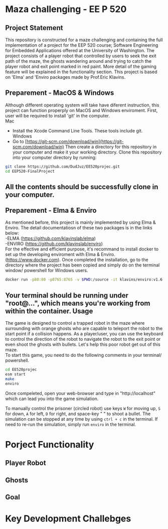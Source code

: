 # Maza challenging - EE P 520


Project Statement
---
This repository is constructed for a maze challenging and containing the full implementation of a project for the EEP 520 course; Software Engineering for Embedded Applications offered at the University of Washington. The project consists of a player robot that controlled by users to seek the exit path of the maze, the ghosts wandering around and trying to catch the player robot and exit point marked in red paint. More detail of the gaming feature will be explained in the functionality section. This project is based on 'Elma' and 'Enviro packages made by Prof.Eric Klavins.

Preparement - MacOS & Windows
---
Although different operating system will take have diferent instruction, this project can function properply on MacOS and Windows enviroment.
First, user will be required to install 'git' in the computer.<br />
Mac
- Install the Xcode Command Line Tools. These tools include git.<br />
Windows
- Go to [https://git-scm.com/download/win](https://git-scm.com/download/win)
Then create a directory for this repository in your computer and make it your working directory. Clone this repository into your computer directory by running:
```bash
git clone https://github.com/DudJuz/EE520projec.git
cd EEP520-FinalProject
```
All the contents should be successfully clone in your computer. <br />
<br />
Preparement - Elma & Enviro
---
As mentioned before, this project is mainly implemented by using Elma & Enviro. The detail documentatiosn of these two packages is in the links below: <br/>
-ELMA   (https://github.com/klavinslab/elma)<br />
-ENVIRO (https://github.com/klavinslab/enviro) <br /> 
For the effective and efficient purpose, it's recommand to install docker to set up the developing enviroment with Elma & Enviro. (https://www.docker.com).  Once completed the installation, go to the directory where the project has been copied and simply do on the terminal window/ powershell for Windows users. <br /> 
```bash
docker run -p80:80 -p8765:8765 -v $PWD:/source -it klavins/enviro:v1.6 bash
```
Your terminal should be running under "root@...", which means you're working from within the container.
Usage
---
The game is designed to control a trapped robot in the maze where surrounding with orange ghosts who are capable to teleport the robot to the start point if a collision happens. As a player/user, you can use the keyboard to control the direction of the robot to navigate the robot to the exit point or even shoot the ghosts with bullets. Let's help this poor robot get out of this maze. <br />
To start this game, you need to do the following comments in your terminal/ powershell. <br /> 
```bash
cd EE520projec
esm start
make
enviro
```
Once compeleted, open your web-browser and type in "http://localhost" which can lead you into the game simulation. 

To manually control the prisoner (circled robot) use keys `W` for moving up, `S` for down, `A` for left, `D` for right, and space-key " " to shoot a bullet.
The simulation can be stopped at any time by using `ctrl + c` in the terminal. If need to re-run the simulation, simply run `enviro` in the terminal. 

Porject Functionality
===

Player Robot
---

Ghosts
---

Goal
---

Key Development Challebges
===

